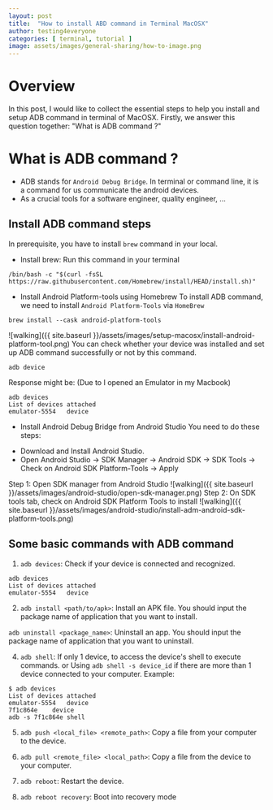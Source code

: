 ```yaml
---
layout: post
title:  "How to install ABD command in Terminal MacOSX"
author: testing4everyone
categories: [ terminal, tutorial ]
image: assets/images/general-sharing/how-to-image.png
---
```


# Overview
In this post, I would like to collect the essential steps to help you install and setup ADB command in terminal of MacOSX. 
Firstly, we answer this question together: "What is ADB command ?"

# What is ADB command ?
- ADB stands for `Android Debug Bridge`. In terminal or command line, it is a command for us communicate the android devices.
- As a crucial tools for a software engineer, quality engineer, ...

## Install ADB command steps
In prerequisite, you have to install `brew` command in your local.
- Install brew:
Run this command in your terminal
```shell
/bin/bash -c "$(curl -fsSL https://raw.githubusercontent.com/Homebrew/install/HEAD/install.sh)"
```                                 
- Install Android Platform-tools using Homebrew
To install ADB command, we need to install `Android Platform-Tools` via `HomeBrew`
```shell
brew install --cask android-platform-tools
```
![walking]({{ site.baseurl }}/assets/images/setup-macosx/install-android-platform-tool.png)
You can check whether your device was installed and set up ADB command successfully or not by this command.
```shell
adb device
```
Response might be: (Due to I opened an Emulator in my Macbook)
```shell
adb devices
List of devices attached
emulator-5554	device
```
- Install Android Debug Bridge from Android Studio
You need to do these steps:
+ Download and Install Android Studio.
+ Open Android Studio -> SDK Manager -> Android SDK -> SDK Tools -> Check on Android SDK Platform-Tools -> Apply

Step 1: Open SDK manager from Android Studio
![walking]({{ site.baseurl }}/assets/images/android-studio/open-sdk-manager.png)
Step 2: On SDK tools tab, check on Android SDK Platform Tools to install
![walking]({{ site.baseurl }}/assets/images/android-studio/install-adm-android-sdk-platform-tools.png)

## Some basic commands with ADB command
1. `adb devices`: Check if your device is connected and recognized.
```shell
adb devices
List of devices attached
emulator-5554	device
```
2. `adb install <path/to/apk>`: Install an APK file. You should input the package name of application that you want to install.

`adb uninstall <package_name>`: Uninstall an app. You should input the package name of application that you want to uninstall.

4. `adb shell`: If only 1 device, to access the device's shell to execute commands.
or Using `adb shell -s device_id` if there are more than 1 device connected to your computer.
Example:
```shell
$ adb devices
List of devices attached 
emulator-5554   device
7f1c864e    device
adb -s 7f1c864e shell
```
5. `adb push <local_file> <remote_path>`: Copy a file from your computer to the device.

6. `adb pull <remote_file> <local_path>`: Copy a file from the device to your computer. 
7. `adb reboot`: Restart the device.
8. `adb reboot recovery`: Boot into recovery mode